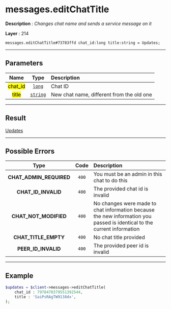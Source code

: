 # messages.editChatTitle

**Description** : *Changes chat name and sends a service message on it*

**Layer** : 214

```tl
messages.editChatTitle#73783ffd chat_id:long title:string = Updates;
```

---

## Parameters

| Name | Type | Description |
| :---: | :---: | :--- |
| <mark>chat_id</mark> | [`long`](type/long) | Chat ID |
| <mark>title</mark> | [`string`](type/string) | New chat name, different from the old one |

---

## Result

[Updates](type/Updates)

---

## Possible Errors

| Type | Code | Description |
| :---: | :---: | :--- |
| **CHAT_ADMIN_REQUIRED** | `400` | You must be an admin in this chat to do this |
| **CHAT_ID_INVALID** | `400` | The provided chat id is invalid |
| **CHAT_NOT_MODIFIED** | `400` | No changes were made to chat information because the new information you passed is identical to the current information |
| **CHAT_TITLE_EMPTY** | `400` | No chat title provided |
| **PEER_ID_INVALID** | `400` | The provided peer id is invalid |

---

## Example

```php
$updates = $client->messages->editChatTitle(
	chat_id : 7978470379551392544,
	title : 'SaiPsRAgTW9138dx',
);
```
